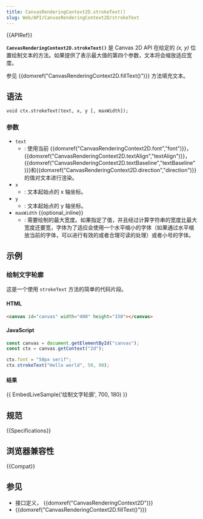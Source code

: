 ```yaml
---
title: CanvasRenderingContext2D.strokeText()
slug: Web/API/CanvasRenderingContext2D/strokeText
---
```


{{APIRef}}

**`CanvasRenderingContext2D.strokeText()`** 是 Canvas 2D API 在给定的 _(x, y)_ 位置绘制文本的方法。如果提供了表示最大值的第四个参数，文本将会缩放适应宽度。

参见 {{domxref("CanvasRenderingContext2D.fillText()")}} 方法填充文本。

## 语法

```
void ctx.strokeText(text, x, y [, maxWidth]);
```

### 参数

- `text`
  - : 使用当前 {{domxref("CanvasRenderingContext2D.font","font")}}，{{domxref("CanvasRenderingContext2D.textAlign","textAlign")}}，{{domxref("CanvasRenderingContext2D.textBaseline","textBaseline")}}和{{domxref("CanvasRenderingContext2D.direction","direction")}} 的值对文本进行渲染。
- `x`
  - : 文本起始点的 x 轴坐标。
- `y`
  - : 文本起始点的 y 轴坐标。
- `maxWidth` {{optional_inline}}
  - : 需要绘制的最大宽度。如果指定了值，并且经过计算字符串的宽度比最大宽度还要宽，字体为了适应会使用一个水平缩小的字体（如果通过水平缩放当前的字体，可以进行有效的或者合理可读的处理）或者小号的字体。

## 示例

### 绘制文字轮廓

这是一个使用 `strokeText` 方法的简单的代码片段。

#### HTML

```html
<canvas id="canvas" width="400" height="150"></canvas>
```

#### JavaScript

```js
const canvas = document.getElementById("canvas");
const ctx = canvas.getContext("2d");

ctx.font = "50px serif";
ctx.strokeText("Hello world", 50, 90);
```

#### 结果

{{ EmbedLiveSample('绘制文字轮廓', 700, 180) }}

## 规范

{{Specifications}}

## 浏览器兼容性

{{Compat}}

## 参见

- 接口定义， {{domxref("CanvasRenderingContext2D")}}
- {{domxref("CanvasRenderingContext2D.fillText()")}}
